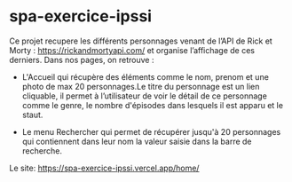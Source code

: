 # spa-exercice-ipssi

Ce projet recupere les différents personnages venant de l’API de Rick et Morty : https://rickandmortyapi.com/ et organise l’affichage de ces derniers.
Dans nos pages, on retrouve :

- L'Accueil qui récupère des éléments comme le nom, prenom et une photo de max 20 personnages.Le titre du personnage est un lien cliquable,
il permet à l’utilisateur de voir le détail de ce personnage comme le genre, le nombre d'épisodes dans lesquels il est apparu et le staut. 

- Le menu Rechercher qui permet de récupérer jusqu'à 20 personnages qui contiennent dans leur nom la valeur saisie dans la barre de recherche.

Le site: https://spa-exercice-ipssi.vercel.app/home/

